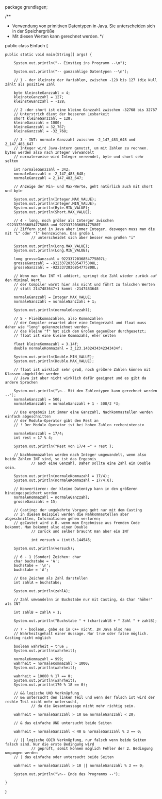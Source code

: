 package grundlagen;

/**
 * Verwendung von primitiven Datentypen in Java. Sie unterscheiden sich in der Speichergröße
 * Mit diesen Werten kann gerechnet werden.
 */

public class Einfach {

	public static void main(String[] args) {
 
		System.out.println("-- Einstieg ins Programm --\n");
		
		System.out.println("-- ganzzahlige Datentypen --\n");
  
		// 1 - der kleinste der Variablen, zwischen -128 bis 127 (die Null zählt als positive Zahl 
  
		byte kleinsteGanzzahl = 4;
		kleinsteGanzzahl = 127;
		kleinsteGanzzahl = -128;
		
		// 2 -der short ist eine kleine Ganzzahl zwischen -32768 bis 32767
		// Unterstrich dient der besseren Lesbarkeit
		short kleineGanzzahl = 128;
		kleineGanzzahl = 1000;
		kleineGanzzahl = 32_767;
		kleineGanzzahl = -32_768;
		
		// 3 - INT: normale Ganzzahl zwischen -2_147_483_648 und 2_147_483_647
		// Integer wird Java-intern genutzt, um mit Zahlen zu rechnen. bytes werden also nach Integer verwandelt
		// normalerweise wird Integer verwendet, byte und short sehr selten
		
		int normaleGanzzahl = 342;
		normaleGanzzahl = -2_147_483_648;
		normaleGanzzahl = 2_147_483_647;
		
		// Anzeige der Min- und Max-Werte, geht natürlich auch mit short und byte
		
		System.out.println(Integer.MAX_VALUE);
		System.out.println(Integer.MIN_VALUE);
		System.out.println(Byte.MIN_VALUE);
		System.out.println(Short.MAX_VALUE);
		
		// 4 - long, noch größer als Interger zwischen -9223372036854775808 und 9223372036854775807
		// Ziffern sind in Java aber immer Integer, deswegen muss man die mit "L" oder "l" kennzeichen. Das große L 
                // unterscheidet sich aber besser vom großen "i"
		
		System.out.println(Long.MAX_VALUE);
		System.out.println(Long.MIN_VALUE);
		
		long grosseGanzzahl = 9223372036854775807L;
		grosseGanzzahl = -9223372036854775808L;
		grosseGanzzahl = -9223372036854775808L;
		
		// Wenn man Max INT +1 addiert, springt die Zahl wieder zurück auf den Minimal Wert.
		// der Compiler warnt hier als nicht und führt zu falschen Werten
		// statt 2147483647+1 kommt -2147483648 
		
		normaleGanzzahl = Integer.MAX_VALUE;
		normaleGanzzahl = normaleGanzzahl + 1;
  
		System.out.println(normaleGanzzahl);
		
		// 5 - Fließkommazahlen, also Kommazahlen
		// der Compiler erwartet aber eine Integerzahl und float muss daher wie "long" gekennzeichnet werden. 
		// das kleine "f" hat sich dem Großen gegenüber durchgesetzt;
		// float ist eine kleine Kommazahl, eher selten
		
		float kleineKommazahl = 3.14f;
		double normaleKommazahl = 3_123.1432434342343434f;
		
		System.out.println(Double.MIN_VALUE);
		System.out.println(Double.MAX_VALUE);
		
		// float ist wirklich sehr groß, noch größere Zahlen können mit Klassen abgebildet werden
		// Java ist aber nicht wirklich dafür geeignet und es gibt da andere Sprachen
		
		System.out.println("\n-- Mit den Zahlentypen kann gerechnet werden --");
		normaleGanzzahl = 500;
		normaleGanzzahl = normaleGanzzahl + 1 - 500/2 *3;
		
		// Das ergebnis ist immer eine Ganzzahl, Nachkommastellen werden einfach abgeschnitten
		// der Modulo-Operator gibt den Rest an
		// ! Der Modulo Operator ist bei hohen Zahlen rechenintensiv
  
		normaleGanzzahl = 17/4;
		int rest = 17 % 4;
  
		System.out.println("Rest von 17/4 =" + rest );
		
		// Nachkommazahlen werden nach Integer umgewandelt, wenn also beide Zahlen INT sind, so ist das Ergebnis 
                // auch eine Ganzahl. Daher sollte eine Zahl ein Double sein.
		
		System.out.println(normaleKommazahl = 17/4);
		System.out.println(normaleKommazahl = 17/4.0);
		
		// Konvertieren: der kleine Datentyp kann in den größeren hineingespeichert werden
		normaleKommazahl = normaleGanzzahl;
		grosseGanzzahl = 15;
		
		// Casting: der umgekehrte Vorgang geht nur mit dem Casting
		// in diesem Beispiel werden die Nahkommastellen aber abgeschnitten, Informationen gehen verloren;
		// geCastet wird z.B. wenn man Ergebnisse aus fremden Code bekommt. Man bekommt also einen Double 
                // zurück und selber braucht man aber ein INT
		
                int versuch = (int)3.144545;
		
		System.out.println(versuch);
		
		// 6 - 1 (Sonder) Zeichen: char
		char buchstabe = 'A';
		buchstabe = '\n';
		buchstabe = 'A';
		
		// Das Zeichen als Zahl darstellen
		int zahlA = buchstabe;
  
		System.out.println(zahlA);
		
		// Zahl umwandelnn in Buchstabe nur mit Casting, da Char "höher" als INT
  
		int zahlB = zahlA + 1;
  
		System.out.println("Buchstabe " + (char)zahlB + " Zahl " + zahlB);
		
		// 7 - boolean, gabe es in C++ nicht. IN Java also neu
		// Wahrheitsgehalt einer Aussage. Nur true oder false möglich. Casting nicht möglich
		
		boolean wahrheit = true ;
		System.out.println(wahrheit);
		
		normaleKommazahl = 999;
		wahrheit = normaleKommazahl > 1000;
		System.out.println(wahrheit);
		
		wahrheit = 10000 % 17 == 0;
		System.out.println(wahrheit);
		System.out.println(170 % 18 == 0);
		
		// && logische UND Verknüpfung
		// && untersucht den linken Teil und wenn der falsch ist wird der rechte Teil nicht mehr untersucht, 
                // da die Gesamtaussage nicht mehr richtig sein.
		
		wahrheit = normaleGanzzahl > 10 && normaleGanzzahl < 20;
		
		// & das einfache UND untersucht beide Seiten
  
		wahrheit = normaleGanzzahl < 40 & normaleGanzzahl % 3 == 0;
				
		// || logische ODER Verknüpfung, nur falsch wenn beide Seiten falsch sind. Nur die erste Bedingung wird 
                // geprüft, somit können möglich Fehler der 2. Bedingung umgangen werden
		// | das einfache oder untersucht beide Seiten
		
		wahrheit = normaleGanzzahl > 10 || normaleGanzzahl % 3 == 0;
				
		System.out.println("\n-- Ende des Programms --");

	}

}
